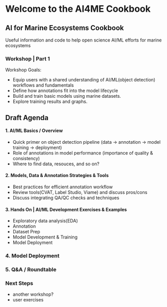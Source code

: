 # Welcome to the AI4ME Cookbook
## AI for Marine Ecosystems Cookbook
Useful information and code to help open science AI/ML efforts for marine ecosystems

###  Workshop | Part 1
Workshop Goals: 
- Equip users with a shared understanding of AI/ML(object detection) workflows and fundamentals
- Define how annotations fit into the model lifecycle
- Build and train basic models using marine datasets.
- Explore training results and graphs.

## Draft Agenda

#### 1. AI/ML Basics / Overview
- Quick primer on object detection pipeline (data → annotation → model training → deployment)
- Role of annotations in model performance (importance of quality & consistency)
- Where to find data, resouces, and so on?

#### 2. Models, Data & Annotation Strategies & Tools
- Best practices for efficient annotation workflow
- Review tools(CVAT, Label Studio, Viame) and discuss pros/cons
- Discuss integrating QA/QC checks and techniques

#### 3. Hands On | AI/ML Development Exercises & Examples
- Exploratory data analysis(EDA)
- Annotation 
- Dataset Prep
- Model Development & Training
- Model Deployment

### 4. Model Deployment 

### 5. Q&A / Roundtable

### Next Steps
- another workshop?
- user exercises
